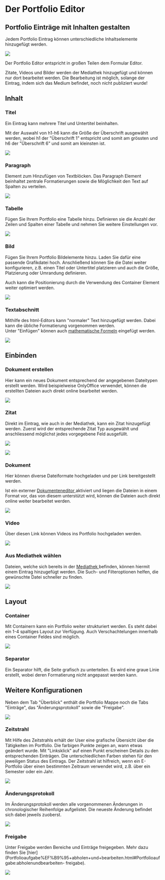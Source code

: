 # Der Portfolio Editor

##  Portfolio Einträge mit Inhalten gestalten

Jedem Portfolio Eintrag können unterschiedliche Inhaltselemente hinzugefügt
werden.

![](assets/porfolio_inhalt_hinzufuegen.jpg)

Der Portfolio Editor entspricht in großen Teilen dem Formular Editor.

Zitate, Videos und Bilder werden der Mediathek hinzugefügt und können nur dort
bearbeitet werden. Die Bearbeitung ist möglich, solange der Eintrag, indem
sich das Medium befindet, noch nicht publiziert wurde!

## Inhalt

  

### Titel

Ein Eintrag kann mehrere Titel und Untertitel beinhalten.

Mit der Auswahl von h1-h6 kann die Größe der Überschrift ausgewählt werden,
wobei h1 der "Überschrift 1" entspricht und somit am grössten und h6 der
"Überschrift 6" und somit am kleinsten ist.

![](assets/portfolio_titel.png)

### Paragraph

Element zum Hinzufügen von Textblöcken. Das Paragraph Element beinhaltet
zentrale Formatierungen sowie die Möglichkeit den Text auf Spalten zu
verteilen.

  

![](assets/Fragebogen_paragraph.png)

### Tabelle

Fügen Sie Ihrem Portfolio eine Tabelle hinzu. Definieren sie die Anzahl der
Zeilen und Spalten einer Tabelle und nehmen Sie weitere Einstellungen vor.

![](assets/portfolio_tabelle.png)

### Bild

Fügen Sie Ihrem Portfolio Bildelemente hinzu. Laden Sie dafür eine passende
Grafikdatei hoch. Anschließend können Sie die Datei weiter konfigurieren, z.B.
einen Titel oder Untertitel platzieren und auch die Größe, Platzierung oder
Umrandung definieren.

Auch kann die Positionierung durch die Verwendung des Container Element weiter
optimiert werden.

![](assets/portfolio_bild.png)

### Textabschnitt

Mithilfe des html-Editors kann "normaler" Text hinzugefügt werden. Dabei kann
die übliche Formatierung vorgenommen werden.  
Unter "Einfügen" können auch [mathematische
Formeln](../personal/Math_formula.de.md) eingefügt werden.

![](assets/portfolio_Textabschnitt.png)

## Einbinden

  

### Dokument erstellen

Hier kann ein neues Dokument entsprechend der angegebenen Dateitypen erstellt
werden. Wird beispielweise OnlyOffice verwendet, können die erstellten Dateien
auch direkt online bearbeitet werden.

![](assets/portfolio_Dokument_erstellen1.png)

###  Zitat

Direkt im Eintrag, wie auch in der Mediathek, kann ein Zitat hinzugefügt
werden. Zuerst wird der entsprechende Zitat Typ ausgewählt und anschliessend
möglichst jedes vorgegebene Feld ausgefüllt.

![](assets/pf_zitatbeispiel_DE.png)

  

  

![](assets/pf_zitat_DE.png)

### Dokument

Hier können diverse Dateiformate hochgeladen und per Link bereitgestellt
werden.

Ist ein externer [Dokumenteneditor
](Externe+Werkzeuge+-+Administration.html)aktiviert und liegen die Dateien in
einem Format vor, das von diesem unterstützt wird, können die Dateien auch
direkt online weiter bearbeitet werden.

![](assets/portfolio_editor_Dokument.png)

### Video

Über diesen Link können Videos ins Portfolio hochgeladen werden.

![](assets/portoflio_video.png)

### Aus Mediathek wählen

Dateien, welche sich bereits in der [Mediathek ](Mediathek.html)befinden,
können hiermit einem Eintrag hinzugefügt werden. Die Such- und Filteroptionen
helfen, die gewünschte Datei schneller zu finden.

![](assets/pf_ausmediathekhinzufuegen_DE.png)

## Layout

  

### Container

Mit Containern kann ein Portfolio weiter strukturiert werden. Es steht dabei
ein 1-4 spaltiges Layout zur Verfügung. Auch Verschachtelungen innerhalb eines
Container Feldes sind möglich.

![](assets/portfolio_container.png)

### Separator

Ein Separator hilft, die Seite grafisch zu unterteilen. Es wird eine graue
Linie erstellt, wobei deren Formatierung nicht angepasst werden kann.

  

  

## Weitere Konfigurationen

Neben dem Tab "Überblick" enthält die Portfolio Mappe noch die Tabs
"Einträge", das "Änderungsprotokoll" sowie die "Freigabe".

![](assets/pf_uebersicht_mappe_DE.png)

### Zeitstrahl

Mit Hilfe des Zeitstrahls erhält der User eine grafische Übersicht über die
Tätigkeiten im Portfolio. Die farbigen Punkte zeigen an, wann etwas geändert
wurde. Mit "Linksklick" auf einen Punkt erscheinen Details zu den
entsprechenden Einträgen. Die unterschiedlichen Farben stehen für den
jeweiligen Status des Eintrags. Der Zeitstrahl ist hilfreich, wenn ein
E-Portfolio über einen bestimmten Zeitraum verwendet wird, z.B. über ein
Semester oder ein Jahr.

![](assets/pf_timeline_DE.png)

### Änderungsprotokoll

Im Änderungsprotokoll werden alle vorgenommenen Änderungen in chronologischer
Reihenfolge aufgelistet. Die neueste Änderung befindet sich dabei jeweils
zuoberst.

  

![](assets/pf_aenderungsprotokoll_DE.png)

### Freigabe

Unter Freigabe werden Bereiche und Einträge freigegeben. Mehr dazu finden Sie
[hier](Portfolioaufgabe%EF%B9%95+abholen+und+bearbeiten.html#Portfolioaufgabe:abholenundbearbeiten-
freigabe).

![](assets/portfolio_freigabe.png)

